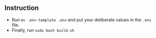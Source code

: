 ## Instruction
- Run `mv .env-template .env` and put your deliberate values in the `.env` file.
- Finally, run `sudo bash build.sh`
